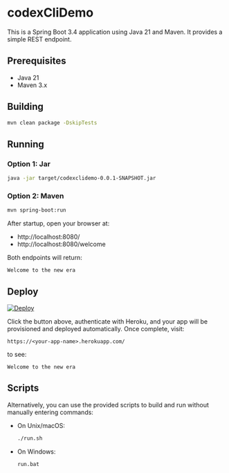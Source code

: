  # codexCliDemo

 This is a Spring Boot 3.4 application using Java 21 and Maven. It provides a simple REST endpoint.

 ## Prerequisites
 - Java 21
 - Maven 3.x

 ## Building
 ```bash
 mvn clean package -DskipTests
 ```

 ## Running

 ### Option 1: Jar
 ```bash
 java -jar target/codexclidemo-0.0.1-SNAPSHOT.jar
 ```

 ### Option 2: Maven
 ```bash
 mvn spring-boot:run
 ```

 After startup, open your browser at:
 - http://localhost:8080/
 - http://localhost:8080/welcome

 Both endpoints will return:
 ```
 Welcome to the new era
 ```
## Deploy

[![Deploy](https://www.herokucdn.com/deploy/button.svg)](https://heroku.com/deploy?template=https://github.com/sravan-xamplify/codex-cli-demo)

Click the button above, authenticate with Heroku, and your app will be provisioned and deployed automatically.
Once complete, visit:
```
https://<your-app-name>.herokuapp.com/
```
to see:
```
Welcome to the new era
```

## Scripts

Alternatively, you can use the provided scripts to build and run without manually entering commands:

- On Unix/macOS:
  ```bash
  ./run.sh
  ```
- On Windows:
  ```bat
  run.bat
  ```